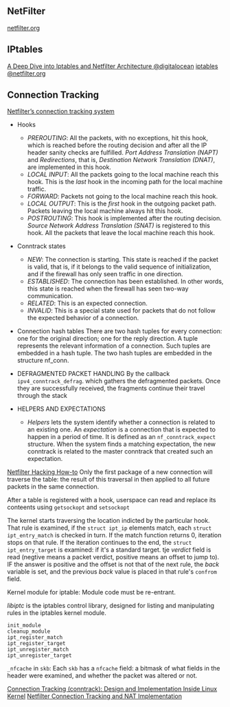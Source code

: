 ## NetFilter
[netfilter.org](http://www.netfilter.org/index.html)


## IPtables
[A Deep Dive into Iptables and Netfilter Architecture @digitalocean](https://www.digitalocean.com/community/tutorials/a-deep-dive-into-iptables-and-netfilter-architecture)
[iptables @netfilter.org](http://www.netfilter.org/projects/iptables/index.html)

## Connection Tracking

[Netfilter’s connection tracking system](http://wiki.netfilter.org/pablo/docs/login.pdf)
* Hooks
  * _PREROUTING_: All the packets, with no exceptions, hit this hook, which is reached before the routing decision and after all the IP header sanity checks are fulfilled. _Port Address Translation (NAPT)_ and _Redirections_, that is, _Destination Network Translation (DNAT)_, are implemented in this hook.
  * _LOCAL INPUT_: All the packets going to the local machine reach this hook. This is the _last_ hook in the incoming path for the local machine traffic.
  * _FORWARD_: Packets not going to the local machine reach this hook.
  * _LOCAL OUTPUT_: This is the _first_ hook in the outgoing packet path. Packets leaving the local machine always hit this hook.
  * _POSTROUTING_: This hook is implemented after the routing decision. _Source Network Address Translation (SNAT)_ is registered to this hook. All the packets that leave the local machine reach this hook.

* Conntrack states
  * _NEW_: The connection is starting. This state is reached if the packet is valid, that is, if it belongs to the valid sequence of initialization, and if the firewall has only seen traffic in one direction.
  * _ESTABLISHED_: The connection has been established. In other words, this state is reached when the firewall has seen two-way communication.
  * _RELATED_: This is an expected connection.
  * _INVALID_: This is a special state used for packets that do not follow the expected behavior of a connection.

* Connection hash tables
There are two hash tuples for every connection: one for the original direction; one for the reply direction.
A tuple represents the relevant information of a connection. Such tuples are embedded in a hash tuple. The two hash tuples are embedded in the structure nf_conn.

* DEFRAGMENTED PACKET HANDLING
By the callback `ipv4_conntrack_defrag`. which gathers the defragmented packets. Once they are successfully received, the fragments continue their travel through the stack

* HELPERS AND EXPECTATIONS
  * _Helpers_ lets the system identify whether a connection is related to an existing one. An _expectation_ is a connection that is expected to happen in a period of time. It is defined as an `nf_conntrack_expect` structure. When the system finds a matching expectation, the new conntrack is related to the master conntrack that created such an expectation.

[Netfilter Hacking How-to](https://www.netfilter.org/documentation/HOWTO/netfilter-hacking-HOWTO.html)
Only the first package of a new connection will traverse the table: the result of this traversal in then applied to all future packets in the same connection.

After a table is registered with a hook, userspace can read and replace its conteents using `getsockopt` and `setsockopt`

The kernel starts traversing the location indicted by the particular hook. That rule is examined, if the `struct ipt_ip` elements match, each `struct ipt_entry_match` is checked in turn. If the match function returns 0, iteration stops on that rule. If the iteration continues to the end, the `struct ipt_entry_target` is examined: if it's a standard target. tje _verdict_ field is read (negtive means a packet verdict, positive means an offset to jump to). IF the answer is positive and the offset is not that of the next rule, the _back_ variable is set, and the previous _back_ value is placed in that rule's `confrom` field.

Kernel module for iptable:
Module code must be re-entrant.

_libiptc_ is the iptables control library, designed for listing and manipulating rules in the iptables kernel module.
```
init_module
cleanup_module
ipt_register_match
ipt_register_target
ipt_unregister_match
ipt_unregister_target
```

`_nfcache` in `skb`: Each `skb` has a `nfcache` field: a bitmask of what fields in the header were examined, and whether the packet was altered or not.

[Connection Tracking (conntrack): Design and Implementation Inside Linux Kernel](http://arthurchiao.art/blog/conntrack-design-and-implementation/)
[Netfilter Connection Tracking and NAT Implementation](https://wiki.aalto.fi/download/attachments/69901948/netfilter-paper.pdf)
